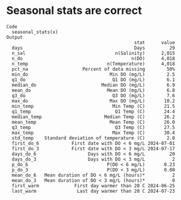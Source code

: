 # Seasonal stats are correct

    Code
      seasonal_stats(x)
    Output
                                                   stat      value
      days                                         Days         29
      n_sal                                 n(Salinity)      2,015
      n_do                                        n(DO)      4,018
      n_temp                             n(Temperature)      4,018
      pct_na                    Percent of data missing        50%
      min_do                              Min DO (mg/L)        2.5
      q1_do                                Q1 DO (mg/L)        6.1
      median_do                        Median DO (mg/L)        6.9
      mean_do                            Mean DO (mg/L)        6.8
      q3_do                                Q3 DO (mg/L)        7.6
      max_do                              Max DO (mg/L)       10.2
      min_temp                             Min Temp (C)       21.5
      q1_temp                               Q1 Temp (C)       24.4
      median_temp                       Median Temp (C)       26.2
      mean_temp                           Mean Temp (C)       26.0
      q3_temp                               Q3 Temp (C)       27.5
      max_temp                             Max Temp (C)       30.4
      std_temp    Standard deviation of temperature (C)        2.0
      first_do_6            First date with DO < 6 mg/L 2024-07-01
      first_do_3            First date with DO < 3 mg/L 2024-07-17
      days_do_6                   Days with DO < 6 mg/L         20
      days_do_3                   Days with DO < 3 mg/L          2
      p_do_6                             P(DO < 6 mg/L)       0.23
      p_do_3                             P(DO < 3 mg/L)       0.00
      mean_do_6   Mean duration of DO < 6 mg/L (hours)*          2
      mean_do_3   Mean duration of DO < 3 mg/L (hours)*          0
      first_warm             First day warmer than 20 C 2024-06-25
      last_warm               Last day warmer than 20 C 2024-07-23

